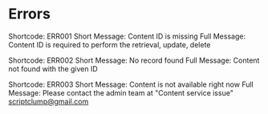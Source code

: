 # Errors

Shortcode: ERR001
Short Message: Content ID is missing
Full Message: Content ID is required to perform the retrieval, update, delete

Shortcode: ERR002
Short Message: No record found
Full Message: Content not found with the given ID

Shortcode: ERR003
Short Message: Content is not available right now
Full Message: Please contact the admin team at "Content service issue" scriptclump@gmail.com
